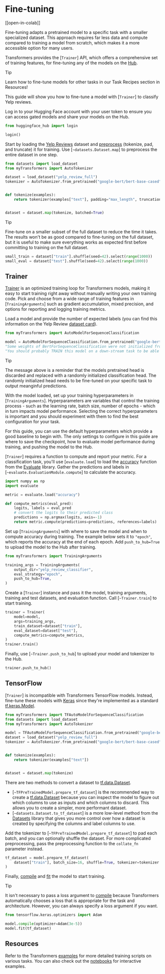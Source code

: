 <!--Copyright 2024 The HuggingFace Team. All rights reserved.

Licensed under the Apache License, Version 2.0 (the "License"); you may not use this file except in compliance with
the License. You may obtain a copy of the License at

http://www.apache.org/licenses/LICENSE-2.0

Unless required by applicable law or agreed to in writing, software distributed under the License is distributed on
an "AS IS" BASIS, WITHOUT WARRANTIES OR CONDITIONS OF ANY KIND, either express or implied. See the License for the
specific language governing permissions and limitations under the License.

⚠️ Note that this file is in Markdown but contain specific syntax for our doc-builder (similar to MDX) that may not be
rendered properly in your Markdown viewer.

-->

# Fine-tuning

[[open-in-colab]]

Fine-tuning adapts a pretrained model to a specific task with a smaller specialized dataset. This approach requires far less data and compute compared to training a model from scratch, which makes it a more accessible option for many users.

Transformers provides the [`Trainer`] API, which offers a comprehensive set of training features, for fine-tuning any of the models on the [Hub](https://hf.co/models).

> [!TIP]
> Learn how to fine-tune models for other tasks in our Task Recipes section in Resources!

This guide will show you how to fine-tune a model with [`Trainer`] to classify Yelp reviews.

Log in to your Hugging Face account with your user token to ensure you can access gated models and share your models on the Hub.

```py
from huggingface_hub import login

login()
```

Start by loading the [Yelp Reviews](https://hf.co/datasets/yelp_review_full) dataset and [preprocess](./fast_tokenizers#preprocess) (tokenize, pad, and truncate) it for training. Use [`~datasets.Dataset.map`] to preprocess the entire dataset in one step.

```py
from datasets import load_dataset
from myTransformers import AutoTokenizer

dataset = load_dataset("yelp_review_full")
tokenizer = AutoTokenizer.from_pretrained("google-bert/bert-base-cased")


def tokenize(examples):
    return tokenizer(examples["text"], padding="max_length", truncation=True)


dataset = dataset.map(tokenize, batched=True)
```

> [!TIP]
> Fine-tune on a smaller subset of the full dataset to reduce the time it takes. The results won't be as good compared to fine-tuning on the full dataset, but it is useful to make sure everything works as expected first before committing to training on the full dataset.
> ```py
> small_train = dataset["train"].shuffle(seed=42).select(range(1000))
> small_eval = dataset["test"].shuffle(seed=42).select(range(1000))
> ```

## Trainer

<Youtube id="nvBXf7s7vTI"/>

[Trainer](./trainer) is an optimized training loop for Transformers models, making it easy to start training right away without manually writing your own training code. Pick and choose from a wide range of training features in [`TrainingArguments`] such as gradient accumulation, mixed precision, and options for reporting and logging training metrics.

Load a model and provide the number of expected labels (you can find this information on the Yelp Review [dataset card](https://huggingface.co/datasets/yelp_review_full#data-fields)).

```py
from myTransformers import AutoModelForSequenceClassification

model = AutoModelForSequenceClassification.from_pretrained("google-bert/bert-base-cased", num_labels=5)
"Some weights of BertForSequenceClassification were not initialized from the model checkpoint at google-bert/bert-base-cased and are newly initialized: ['classifier.bias', 'classifier.weight']"
"You should probably TRAIN this model on a down-stream task to be able to use it for predictions and inference."
```

> [!TIP]
> The message above is a reminder that the models pretrained head is discarded and replaced with a randomly initialized classification head. The randomly initialized head needs to be fine-tuned on your specific task to output meanginful predictions.

With the model loaded, set up your training hyperparameters in [`TrainingArguments`]. Hyperparameters are variables that control the training process - such as the learning rate, batch size, number of epochs - which in turn impacts model performance. Selecting the correct hyperparameters is important and you should experiment with them to find the best configuration for your task.

For this guide, you can use the default hyperparameters which provide a good baseline to begin with. The only settings to configure in this guide are where to save the checkpoint, how to evaluate model performance during training, and pushing the model to the Hub.

[`Trainer`] requires a function to compute and report your metric. For a classification task, you'll use [`evaluate.load`] to load the [accuracy](https://hf.co/spaces/evaluate-metric/accuracy) function from the [Evaluate](https://hf.co/docs/evaluate/index) library. Gather the predictions and labels in [`~evaluate.EvaluationModule.compute`] to calculate the accuracy.

```py
import numpy as np
import evaluate

metric = evaluate.load("accuracy")

def compute_metrics(eval_pred):
    logits, labels = eval_pred
    # convert the logits to their predicted class
    predictions = np.argmax(logits, axis=-1)
    return metric.compute(predictions=predictions, references=labels)
```

Set up [`TrainingArguments`] with where to save the model and when to compute accuracy during training. The example below sets it to `"epoch"`, which reports the accuracy at the end of each epoch. Add `push_to_hub=True` to upload the model to the Hub after training.

```py
from myTransformers import TrainingArguments

training_args = TrainingArguments(
    output_dir="yelp_review_classifier",
    eval_strategy="epoch",
    push_to_hub=True,
)
```

Create a [`Trainer`] instance and pass it the model, training arguments, training and test datasets, and evaluation function. Call [`~Trainer.train`] to start training.

```py
trainer = Trainer(
    model=model,
    args=training_args,
    train_dataset=dataset["train"],
    eval_dataset=dataset["test"],
    compute_metrics=compute_metrics,
)
trainer.train()
```

Finally, use [`~Trainer.push_to_hub`] to upload your model and tokenizer to the Hub.

```py
trainer.push_to_hub()
```

## TensorFlow

[`Trainer`] is incompatible with Transformers TensorFlow models. Instead, fine-tune these models with [Keras](https://keras.io/) since they're implemented as a standard [tf.keras.Model](https://www.tensorflow.org/api_docs/python/tf/keras/Model).

```py
from myTransformers import TFAutoModelForSequenceClassification
from datasets import load_dataset
from myTransformers import AutoTokenizer

model = TFAutoModelForSequenceClassification.from_pretrained("google-bert/bert-base-cased", num_labels=5)
dataset = load_dataset("yelp_review_full")
tokenizer = AutoTokenizer.from_pretrained("google-bert/bert-base-cased")


def tokenize(examples):
    return tokenizer(examples["text"])


dataset = dataset.map(tokenize)
```

There are two methods to convert a dataset to [tf.data.Dataset](https://www.tensorflow.org/api_docs/python/tf/data/Dataset).

- [`~TFPreTrainedModel.prepare_tf_dataset`] is the recommended way to create a [tf.data.Dataset](https://www.tensorflow.org/api_docs/python/tf/data/Dataset) because you can inspect the model to figure out which columns to use as inputs and which columns to discard. This allows you to create a simpler, more performant dataset.
- [`~datasets.Dataset.to_tf_dataset`] is a more low-level method from the [Datasets](https://hf.co/docs/datasets/index) library that gives you more control over how a dataset is created by specifying the columns and label columns to use.

Add the tokenizer to [`~TFPreTrainedModel.prepare_tf_dataset`] to pad each batch, and you can optionally shuffle the dataset. For more complicated preprocessing, pass the preprocessing function to the `collate_fn` parameter instead.

```py
tf_dataset = model.prepare_tf_dataset(
    dataset["train"], batch_size=16, shuffle=True, tokenizer=tokenizer
)
```

Finally, [compile](https://keras.io/api/models/model_training_apis/#compile-method) and [fit](https://keras.io/api/models/model_training_apis/#fit-method) the model to start training.

> [!TIP]
> It isn't necessary to pass a loss argument to [compile](https://keras.io/api/models/model_training_apis/#compile-method) because Transformers automatically chooses a loss that is appropriate for the task and architecture. However, you can always specify a loss argument if you want.

```py
from tensorflow.keras.optimizers import Adam

model.compile(optimizer=Adam(3e-5))
model.fit(tf_dataset)
```

## Resources

Refer to the Transformers [examples](https://github.com/huggingface/transformers/tree/main/examples) for more detailed training scripts on various tasks. You can also check out the [notebooks](./notebooks) for interactive examples.
